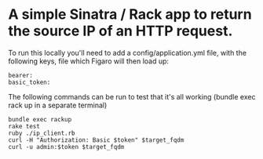 # A simple Sinatra / Rack app to return the source IP of an HTTP request.

To run this locally you'll need to add a config/application.yml file,
with the following keys, file which Figaro will then load up:
```
bearer:
basic_token:
```

The following commands can be run to test that it's all working (bundle exec rack up in a separate terminal)

```
bundle exec rackup
rake test
ruby ./ip_client.rb
curl -H "Authorization: Basic $token" $target_fqdm
curl -u admin:$token $target_fqdm
```
